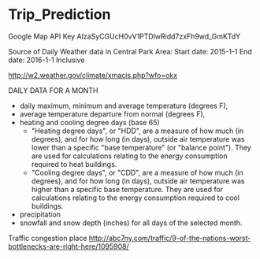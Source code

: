 # Trip_Prediction

Google Map API Key
AIzaSyCGUcH0vV1PTDlwRidd7zxFh9wd_GmKTdY

Source of Daily Weather data in Central Park Area:
Start date: 2015-1-1
End date: 2016-1-1 
Inclusive

http://w2.weather.gov/climate/xmacis.php?wfo=okx

DAILY DATA FOR A MONTH 
- daily maximum, minimum and average temperature (degrees F), 
- average temperature departure from normal (degrees F), 
- heating and cooling degree days (base 65)
    - "Heating degree days", or "HDD", are a measure of how much (in degrees), and for how long (in days), outside air temperature was lower than a specific "base temperature" (or "balance point"). They are used for calculations relating to the energy consumption required to heat buildings.
    - "Cooling degree days", or "CDD", are a measure of how much (in degrees), and for how long (in days), outside air temperature was higher than a specific base temperature. They are used for calculations relating to the energy consumption required to cool buildings.
- precipitation
- snowfall and snow depth (inches) for all days of the selected month. 

Traffic congestion place
http://abc7ny.com/traffic/9-of-the-nations-worst-bottlenecks-are-right-here/1095908/